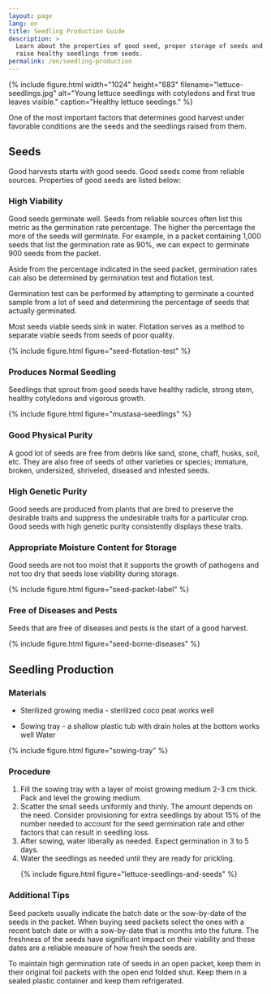 ```yaml
---
layout: page
lang: en
title: Seedling Production Guide
description: >
  Learn about the properties of good seed, proper storage of seeds and how to
  raise healthy seedlings from seeds.
permalink: /en/seedling-production
---
```



{% include figure.html width="1024" height="683"
    filename="lettuce-seedlings.jpg"
    alt="Young lettuce seedlings with cotyledons and first true leaves visible."
    caption="Healthy lettuce seedings." %}

One of the most important factors that determines good harvest under favorable
conditions are the seeds and the seedlings raised from them.

## Seeds

Good harvests starts with good seeds. Good seeds come from reliable sources.
Properties of good seeds are listed below:

### High Viability

Good seeds germinate well. Seeds from reliable sources often list this metric
as the germination rate percentage. The higher the percentage the more of the
seeds will germinate. For example, in a packet containing 1,000 seeds that list
the germination rate as 90%, we can expect to germinate 900 seeds from the packet.

Aside from the percentage indicated in the seed packet, germination rates can 
also be determined by germination test and flotation test.

Germination test can be performed by attempting to germinate a counted sample
from a lot of seed and determining the percentage of seeds that actually germinated.

Most seeds viable seeds sink in water. Flotation serves as a method to separate
viable seeds from seeds of poor quality.

{% include figure.html figure="seed-flotation-test" %}

### Produces Normal Seedling

Seedlings that sprout from good seeds have healthy radicle, strong stem, healthy cotyledons and vigorous growth.

{% include figure.html figure="mustasa-seedlings" %}

### Good Physical Purity

A good lot of seeds are free from debris like sand, stone, chaff, husks, soil,
etc. They are also free of seeds of other varieties or species; immature, broken,
undersized, shriveled, diseased and infested seeds.

### High Genetic Purity

Good seeds are produced from plants that are bred to preserve the desirable
traits and suppress the undesirable traits for a particular crop. Good seeds
with high genetic purity consistently displays these traits.

### Appropriate Moisture Content for Storage

Good seeds are not too moist that it supports the growth of pathogens and not
too dry that seeds lose viability during storage.

{% include figure.html figure="seed-packet-label" %}

### Free of Diseases and Pests

Seeds that are free of diseases and pests is the start of a good harvest.

{% include figure.html figure="seed-borne-diseases" %}

## Seedling Production

### Materials

* Sterilized growing media - sterilized coco peat works well

* Sowing tray - a shallow plastic tub with drain holes at the bottom works well
Water

{% include figure.html figure="sowing-tray" %}

### Procedure

<ol>
<li>Fill the sowing tray with a layer of moist growing medium 2-3 cm thick.
Pack and level the growing medium.</li>

<li>Scatter the small seeds uniformly and thinly. The amount depends on the need.
  Consider provisioning for extra seedlings by about 15% of the number needed
  to account for the seed germination rate and other factors that can result
  in seedling loss.</li>

<li>After sowing, water liberally as needed. Expect germination in 3 to 5 days.</li>

<li>Water the seedlings as needed until they are ready for prickling.

{% include figure.html figure="lettuce-seedlings-and-seeds" %}</li>
</ol>

### Additional Tips

Seed packets usually indicate the batch date or the sow-by-date of the seeds in
the packet. When buying seed packets select the ones with a recent batch date or
with a sow-by-date that is months into the future. The freshness of the seeds
have significant impact on their viability and these dates are a reliable measure
of how fresh the seeds are.

To maintain high germination rate of seeds in an open packet, keep them in their
original foil packets with the open end folded shut. Keep them in a sealed
plastic container and keep them refrigerated.

